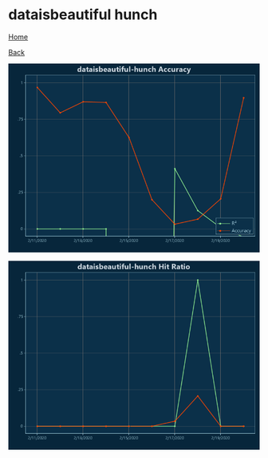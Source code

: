 # dataisbeautiful hunch

[Home](../index.md)

[Back](dataisbeautiful.md)

![dataisbeautiful-hunch R²](../images/dataisbeautiful_hunch_Accuracy.png "dataisbeautiful-hunch R²")

![dataisbeautiful-hunch Hit Ratio](../images/dataisbeautiful_hunch_HitRatio.png "dataisbeautiful-hunch Hit Ratio")

